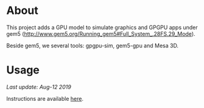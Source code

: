 About
==================

This project adds a GPU model to simulate graphics and GPGPU apps under gem5
(http://www.gem5.org/Running_gem5#Full_System_.28FS.29_Mode). 

Beside gem5, we several tools: gpgpu-sim, gem5-gpu and Mesa 3D. 

Usage
=====
*Last update: Aug-12 2019*

Instructions are available [here](USAGE.markdown).
